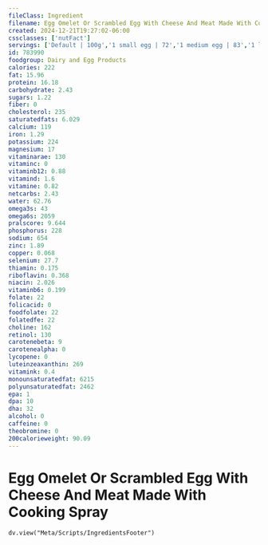 ```yaml
---
fileClass: Ingredient
filename: Egg Omelet Or Scrambled Egg With Cheese And Meat Made With Cooking Spray
created: 2024-12-21T19:27:02-06:00
cssclasses: ['nutFact']
servings: ['Default | 100g','1 small egg | 72','1 medium egg | 83','1 large egg | 94','1 extra large egg | 105','1 egg, ns as to size | 94','1 cup | 187','1 jumbo egg | 118']
id: 783990
foodgroup: Dairy and Egg Products 
calories: 222
fat: 15.96
protein: 16.18
carbohydrate: 2.43
sugars: 1.22
fiber: 0
cholesterol: 235
saturatedfats: 6.029
calcium: 119
iron: 1.29
potassium: 224
magnesium: 17
vitaminarae: 130
vitaminc: 0
vitaminb12: 0.88
vitamind: 1.6
vitamine: 0.82
netcarbs: 2.43
water: 62.76
omega3s: 43
omega6s: 2059
pralscore: 9.644
phosphorus: 228
sodium: 654
zinc: 1.89
copper: 0.068
selenium: 27.7
thiamin: 0.175
riboflavin: 0.368
niacin: 2.026
vitaminb6: 0.199
folate: 22
folicacid: 0
foodfolate: 22
folatedfe: 22
choline: 162
retinol: 130
carotenebeta: 9
carotenealpha: 0
lycopene: 0
luteinzeaxanthin: 269
vitamink: 0.4
monounsaturatedfat: 6215
polyunsaturatedfat: 2462
epa: 1
dpa: 10
dha: 32
alcohol: 0
caffeine: 0
theobromine: 0
200calorieweight: 90.09
---
```


# Egg Omelet Or Scrambled Egg With Cheese And Meat Made With Cooking Spray

```dataviewjs
dv.view("Meta/Scripts/IngredientsFooter")
```